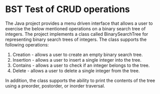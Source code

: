 # BST Test of CRUD operations

The Java project provides a menu driven interface that allows a user to exercise the below mentioned operations on a binary search tree of integers. The project implements a class called BinarySearchTree for representing binary search trees of integers. The class supports the following operations:

1. Creation - allows a user to create an empty binary search tree.
2. Insertion - allows a user to insert a single integer into the tree.
3. Contains - allows a user to check if an integer belongs to the tree.
4. Delete - allows a user to delete a single integer from the tree.

In addition, the class supports the ability to print the contents of the tree using a preorder, postorder, or inorder traversal.
